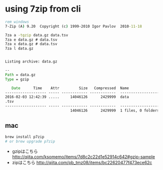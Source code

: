 # using 7zip from cli
```bat
rem windows
7-Zip (A) 9.20  Copyright (c) 1999-2010 Igor Pavlov  2010-11-18

7za a -tgzip data.gz data.tsv
7za e data.gz # data.tsv
7za x data.gz # data.tsv
7za l data.gz


Listing archive: data.gz

--
Path = data.gz
Type = gzip

   Date      Time    Attr         Size   Compressed  Name
------------------- ----- ------------ ------------  ------------------------
2016-02-03 12:42:39 .....     14046126      2429999  data
.tsv
------------------- ----- ------------ ------------  ------------------------
                              14046126      2429999  1 files, 0 folders
```

## mac
```bash
brew install p7zip
# or brew upgrade p7zip
```


- gzipはこちら http://qiita.com/ksomemo/items/7d8c2c22d1e52914c642#gzip-sample
- zipはこちら http://qiita.com/pb_tmz08/items/bc22620477f473ece62c
